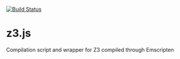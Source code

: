 [![Build Status](https://travis-ci.org/babelsberg/z3.js.svg)](https://travis-ci.org/babelsberg/z3.js) 

# z3.js
Compilation script and wrapper for Z3 compiled through Emscripten
